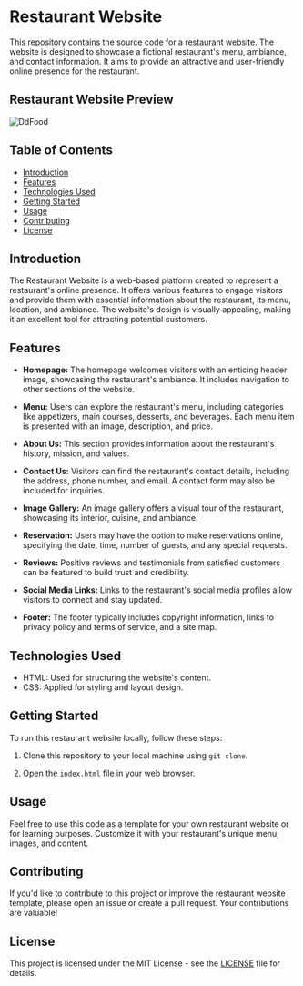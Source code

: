 # Restaurant Website

This repository contains the source code for a restaurant website. The website is designed to showcase a fictional restaurant's menu, ambiance, and contact information. It aims to provide an attractive and user-friendly online presence for the restaurant.

## Restaurant Website Preview
![DdFood](https://github.com/YawBoah/Restaurant-Website/assets/126890146/6b393ead-37ab-4fbd-afbb-becebc0373ad)


## Table of Contents
- [Introduction](#introduction)
- [Features](#features)
- [Technologies Used](#technologies-used)
- [Getting Started](#getting-started)
- [Usage](#usage)
- [Contributing](#contributing)
- [License](#license)

## Introduction

The Restaurant Website is a web-based platform created to represent a restaurant's online presence. It offers various features to engage visitors and provide them with essential information about the restaurant, its menu, location, and ambiance. The website's design is visually appealing, making it an excellent tool for attracting potential customers.

## Features

- **Homepage:** The homepage welcomes visitors with an enticing header image, showcasing the restaurant's ambiance. It includes navigation to other sections of the website.

- **Menu:** Users can explore the restaurant's menu, including categories like appetizers, main courses, desserts, and beverages. Each menu item is presented with an image, description, and price.

- **About Us:** This section provides information about the restaurant's history, mission, and values.

- **Contact Us:** Visitors can find the restaurant's contact details, including the address, phone number, and email. A contact form may also be included for inquiries.

- **Image Gallery:** An image gallery offers a visual tour of the restaurant, showcasing its interior, cuisine, and ambiance.

- **Reservation:** Users may have the option to make reservations online, specifying the date, time, number of guests, and any special requests.

- **Reviews:** Positive reviews and testimonials from satisfied customers can be featured to build trust and credibility.

- **Social Media Links:** Links to the restaurant's social media profiles allow visitors to connect and stay updated.

- **Footer:** The footer typically includes copyright information, links to privacy policy and terms of service, and a site map.

## Technologies Used

- HTML: Used for structuring the website's content.
- CSS: Applied for styling and layout design.

## Getting Started

To run this restaurant website locally, follow these steps:

1. Clone this repository to your local machine using `git clone`.

2. Open the `index.html` file in your web browser.

## Usage

Feel free to use this code as a template for your own restaurant website or for learning purposes. Customize it with your restaurant's unique menu, images, and content.

## Contributing

If you'd like to contribute to this project or improve the restaurant website template, please open an issue or create a pull request. Your contributions are valuable!

## License

This project is licensed under the MIT License - see the [LICENSE](LICENSE) file for details.
